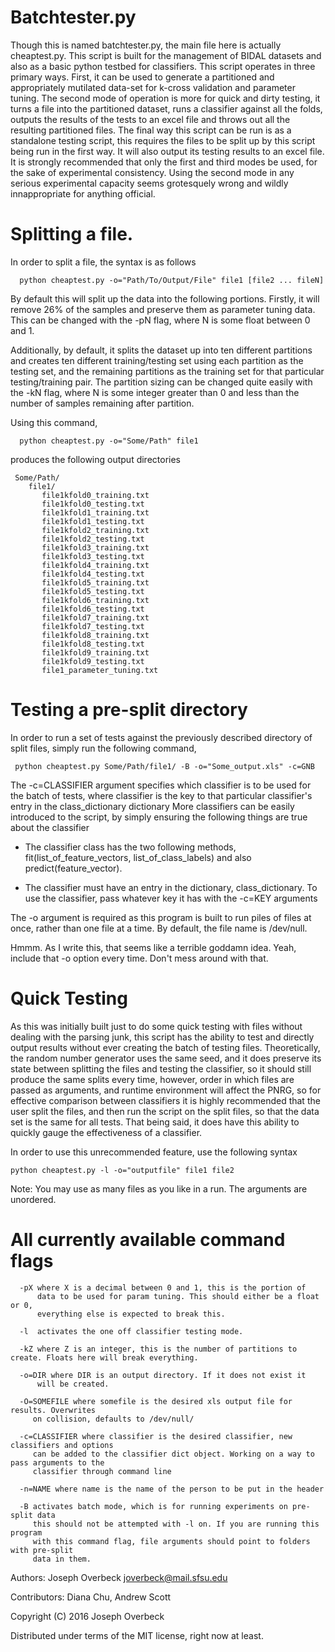 # Batchtester.py
Though this is named batchtester.py, the main file here is actually
cheaptest.py. This script is built for the management of BIDAL datasets
and also as a basic python testbed for classifiers. This script operates
in three primary ways. First, it can be used to generate a partitioned
and appropriately mutilated data-set for k-cross validation and 
parameter tuning. The second mode of operation is more for quick and dirty
testing, it turns a file into the partitioned dataset, runs a classifier
against all the folds, outputs the results of the tests to an excel file
and throws out all the resulting partitioned files. The final way this
script can be run is as a standalone testing script, this requires the
files to be split up by this script being run in the first way. It will
also output its testing results to an excel file. It is strongly
recommended that only the first and third modes be used, for the sake of
experimental consistency. Using the second mode in any serious
experimental capacity seems grotesquely wrong and wildly innappropriate
for anything official.

# Splitting a file.

In order to split a file, the syntax is as follows

```  
  python cheaptest.py -o="Path/To/Output/File" file1 [file2 ... fileN]
```  
 
By default this will split up the data into the following portions.
Firstly, it will remove 26% of the samples and preserve them as parameter
tuning data. This can be changed with the -pN flag, where N is some float
between 0 and 1.

Additionally, by default, it splits the dataset up into ten different
partitions and creates ten different  training/testing set using each 
partition as the testing set, and the remaining partitions as the training
set for that particular testing/training pair. The partition sizing can
be changed quite easily with the -kN flag, where N is some integer greater
than 0 and less than the number of samples remaining after partition.

Using this command,
```
  python cheaptest.py -o="Some/Path" file1
```

produces the following output directories
```
 Some/Path/
    file1/
       file1kfold0_training.txt
       file1kfold0_testing.txt
       file1kfold1_training.txt
       file1kfold1_testing.txt
       file1kfold2_training.txt
       file1kfold2_testing.txt
       file1kfold3_training.txt
       file1kfold3_testing.txt
       file1kfold4_training.txt
       file1kfold4_testing.txt
       file1kfold5_training.txt
       file1kfold5_testing.txt
       file1kfold6_training.txt
       file1kfold6_testing.txt
       file1kfold7_training.txt
       file1kfold7_testing.txt
       file1kfold8_training.txt
       file1kfold8_testing.txt
       file1kfold9_training.txt
       file1kfold9_testing.txt
       file1_parameter_tuning.txt
```
  
# Testing a pre-split directory

In order to run a set of tests against the previously described  directory of split files, 
simply run the following command,

 ```
  python cheaptest.py Some/Path/file1/ -B -o="Some_output.xls" -c=GNB
 ```
The -c=CLASSIFIER argument specifies which classifier is to be used for the batch of tests, where
classifier is the key to that particular classifier's entry in the class_dictionary dictionary
More classifiers can be easily introduced to the script, by simply ensuring the following things 
are true about the classifier

  * The classifier class has the two following methods, fit(list_of_feature_vectors, list_of_class_labels)
    and also predict(feature_vector).

  * The classifier must have an entry in the dictionary, class_dictionary. To use the classifier, pass whatever
    key it has with the -c=KEY arguments




The -o argument is required as this program is built to run piles of files at once, rather than one file
at a time. By default, the file name is /dev/null.
  
Hmmm. As I write this, that seems like a terrible goddamn idea. Yeah, include that -o option every time.
Don't mess around with that.
  
# Quick Testing

As this was initially built just to do some quick testing with files without dealing with the parsing junk,
this script has the ability to test and directly output results without ever creating the batch of testing files.
Theoretically, the random number generator uses the same seed, and it does preserve its state between splitting the
files and testing the classifier, so it should still produce the same splits every time, however, order in which files
are passed as arguments, and runtime environment will affect the PNRG, so for effective comparison between classifiers
it is highly recommended that the user split the files, and then run the script on the split files, so that the data
set is the same for all tests. That being said, it does have this ability to quickly gauge the effectiveness of a classifier.

In order to use this unrecommended feature, use the following syntax


```
python cheaptest.py -l -o="outputfile" file1 file2
``` 

Note: You may use as many files as you like in a run. The arguments are unordered.

# All currently available command flags
 
```
  -pX where X is a decimal between 0 and 1, this is the portion of 
      data to be used for param tuning. This should either be a float or 0, 
      everything else is expected to break this.
    
  -l  activates the one off classifier testing mode.

  -kZ where Z is an integer, this is the number of partitions to create. Floats here will break everything.
      
  -o=DIR where DIR is an output directory. If it does not exist it 
      will be created. 

  -O=SOMEFILE where somefile is the desired xls output file for results. Overwrites
     on collision, defaults to /dev/null/

  -c=CLASSIFIER where classifier is the desired classifier, new classifiers and options
     can be added to the classifier dict object. Working on a way to pass arguments to the
     classifier through command line

  -n=NAME where name is the name of the person to be put in the header
  
  -B activates batch mode, which is for running experiments on pre-split data
     this should not be attempted with -l on. If you are running this program
     with this command flag, file arguments should point to folders with pre-split
     data in them.
```

 
 
Authors: Joseph Overbeck <joverbeck@mail.sfsu.edu>

Contributors: Diana Chu, Andrew Scott

Copyright (C) 2016 Joseph Overbeck


Distributed under terms of the MIT license, right now at least.
  
